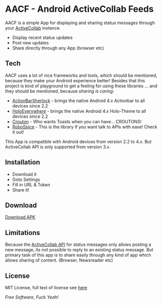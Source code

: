 AACF - Android ActiveCollab Feeds
=========

AACF is a simple App for displaying and sharing status messages through your [ActiveCollab] instance.

  - Display recent status updates
  - Post new updates
  - Share directly through any App (browser etc)

Tech
-----------

AACF uses a lot of nice frameworks and tools, which should be mentioned, because they make your Android experience better! Besides that this project is kind of playground to get a feeling for using these libraries ... and they should be mentioned, because *sharing is caring*:

* [ActionBarSherlock] - brings the native Android 4.x Actionbar to all devices since 2.2
* [HoloEverywhere] - brings the native Android 4.x Holo-Theme to all devices since 2.2
* [Crouton] - Who wants Toasts when you can have... CROUTONS!
* [RoboSpice] - This is the library if you want talk to APIs with ease! Check it out!

This App is compatible with Android devices from version 2.2 to 4.x. But ActiveCollab API is only supported from version 3.x.

Installation
--------------

* Download it
* Goto Settings
* Fill in URL & Token
* Share it!

Download
-

[Download APK]

Limitations
-
Because the [ActiveCollab API] for status messages only allows posting a new message, its not possible to reply to an existing status message. But primary task of this app is to share easily through any kind of app which allows sharing of content. (Browser, Newsreader etc)

## License
MIT License, full text of license see [here][License]

*Free Software, Fuck Yeah!*

[ActiveCollab]: https://www.activecollab.com/
[Download APK]: https://github.com/kendrikat/android-ac-feed/blob/master/dist/android-ac-feed.apk
[ActiveCollab API]: https://www.activecollab.com/docs/manuals/developers-version-3/api/status-messages
[License]: https://github.com/kendrikat/android-ac-feed/blob/master/LICENSE "LICENSE"
[ActionBarSherlock]: https://github.com/JakeWharton/ActionBarSherlock
[HoloEverywhere]: https://github.com/Prototik/HoloEverywhere
[Crouton]: https://github.com/keyboardsurfer/Crouton
[RoboSpice]: https://github.com/octo-online/robospice
